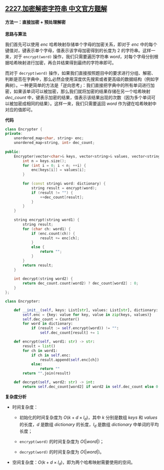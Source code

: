 ## [2227.加密解密字符串 中文官方题解](https://leetcode.cn/problems/encrypt-and-decrypt-strings/solutions/100000/jia-mi-jie-mi-zi-fu-chuan-by-leetcode-so-mqga)
#### 方法一：直接加密 + 预处理解密

**思路与算法**

我们首先可以使用 $\textit{enc}$ 哈希映射存储单个字母的加密关系，即对于 $\textit{enc}$ 中的每个键值对，键表示单个字母，值表示该字母加密得到的长度为 $2$ 的字符串。这样一来，对于 $\texttt{encrypt(word)}$ 操作，我们只需要遍历字符串 $\textit{word}$，对每个字母分别根据哈希映射进行加密，再合并结果得到最终的字符串即可。

而对于 $\texttt{decrypt(word)}$ 操作，如果我们直接按照题目中的要求进行分组、解密、判断是否在字典中，那么必然会使用深度优先搜索或者更高级的数据结构（例如字典树）。一种更简单的方法是「逆向思考」：我们直接把字典中的所有单词进行加密，如果该单词可以被加密，那么我们就将加密的结果存储在另一个哈希映射 $\textit{dec\_count}$ 中，键表示加密的结果，值表示该结果出现的次数（因为多个单词可以被加密成相同的结果）。这样一来，我们只需要返回 $\textit{word}$ 作为键在哈希映射中对应的值即可。

**代码**

```C++ [sol1-C++]
class Encrypter {
private:
    unordered_map<char, string> enc;
    unordered_map<string, int> dec_count;
    
public:
    Encrypter(vector<char>& keys, vector<string>& values, vector<string>& dictionary) {
        int n = keys.size();
        for (int i = 0; i < n; ++i) {
            enc[keys[i]] = values[i];
        }
        
        for (const string& word: dictionary) {
            string result = encrypt(word);
            if (result != "") {
                ++dec_count[result];
            }
        }
    }
    
    string encrypt(string word1) {
        string result;
        for (char ch: word1) {
            if (enc.count(ch)) {
                result += enc[ch];
            }
            else {
                return "";
            }
        }
        return result;
    }
    
    int decrypt(string word2) {
        return dec_count.count(word2) ? dec_count[word2] : 0;
    }
};
```

```Python [sol1-Python3]
class Encrypter:

    def __init__(self, keys: List[str], values: List[str], dictionary: List[str]):
        self.enc = {key: value for key, value in zip(keys, values)}
        self.dec_count = Counter()
        for word in dictionary:
            if (result := self.encrypt(word)) != "":
                self.dec_count[result] += 1 

    def encrypt(self, word1: str) -> str:
        result = list()
        for ch in word1:
            if ch in self.enc:
                result.append(self.enc[ch])
            else:
                return ""
        return "".join(result)

    def decrypt(self, word2: str) -> int:
        return self.dec_count[word2] if word2 in self.dec_count else 0
```

**复杂度分析**

- 时间复杂度：

    - 初始化的时间复杂度为 $O(k + d \times l_d)$，其中 $k$ 分别是数组 $\textit{keys}$ 和 $\textit{values}$ 的长度，$d$ 是数组 $\textit{dictionary}$ 的长度，$l_d$ 是数组 $\textit{dictionary}$ 中单词的平均长度；

    - $\texttt{encrypt(word)}$ 的时间复杂度为 $O(|\textit{word}|)$；

    - $\texttt{decrypt(word)}$ 的时间复杂度为 $O(|\textit{word}|)$。

- 空间复杂度：$O(k + d \times l_d)$，即为两个哈希映射需要使用的空间。